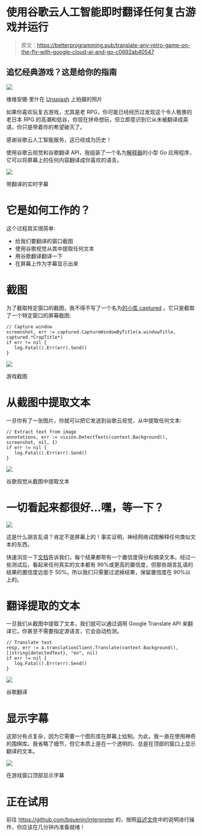 # 使用谷歌云人工智能即时翻译任何复古游戏并运行

> 原文：<https://betterprogramming.pub/translate-any-retro-game-on-the-fly-with-google-cloud-ai-and-go-c0692ab40547>

## 追忆经典游戏？这是给你的指南

![](img/5558a6ddc4e043673e5495d6c2683bc8.png)

维维安娜·里什在 [Unsplash](https://unsplash.com?utm_source=medium&utm_medium=referral) 上拍摄的照片

如果你喜欢玩复古游戏，尤其是老 RPG，你可能已经经历过发现这个令人敬畏的老日本 RPG 的高潮和低谷，你现在拼命想玩，但立即意识到它从未被翻译成英语，你只是带着你的希望破灭了。

感谢谷歌云人工智能服务，这已经成为历史！

使用谷歌云视觉和谷歌翻译 API，我组装了一个名为[解释器](https://github.com/bquenin/interpreter)的小型 Go 应用程序，它可以将屏幕上的任何内容翻译成你喜欢的语言。

![](img/8458ead80f2e4732493324e32a9c3c1d.png)

带翻译的实时字幕

# 它是如何工作的？

这个过程其实很简单:

*   给我们要翻译的窗口截图
*   使用谷歌视觉从其中提取任何文本
*   用谷歌翻译翻译一下
*   在屏幕上作为字幕显示出来

# **截图**

为了截取特定窗口的截图，我不得不写了一个名为[的小库 captured](https://github.com/bquenin/captured) 。它只是截取了一个特定窗口的屏幕截图:

```
// Capture window
screenshot, err := captured.CaptureWindowByTitle(a.windowTitle, captured.*CropTitle*)
if err != nil {
   log.Fatal().Err(err).Send()
}
```

![](img/7cea247f7d6a29dea5559df9ea8ac1f7.png)

游戏截图

# **从截图中提取文本**

一旦你有了一张图片，你就可以把它发送到谷歌云视觉，从中提取任何文本:

```
// Extract text from image
annotations, err := vision.DetectTexts(context.Background(), screenshot, nil, 1)
if err != nil {
   log.Fatal().Err(err).Send()
}
```

![](img/fd9d4edb21f7931dfadd9fa183b5ff34.png)

谷歌视觉从截图中提取文本

# 一切看起来都很好…嘿，等一下？

![](img/41d76d4b1d63b2e3bbbaf7e4603f8981.png)

这是什么胡言乱语？肯定不是屏幕上的！事实证明，神经网络试图解释任何类似文本的东西。

快速浏览一下[文档](https://cloud.google.com/vision/docs/samples/vision-fulltext-detection)告诉我们，每个结果都带有一个置信度得分和摘录文本。经过一些测试后，看起来任何真实的文本都有 99%或更高的置信度，但那些胡言乱语的结果的置信度远低于 50%。所以我们只需要过滤掉结果，保留置信度在 90%以上的。

# **翻译提取的文本**

一旦我们从截图中提取了文本，我们就可以通过调用 Google Translate API 来翻译它。你甚至不需要指定源语言，它会自动检测。

```
// Translate text
resp, err := a.translationClient.Translate(context.Background(), []string{detectedText}, "en", nil)
if err != nil {
   log.Fatal().Err(err).Send()
}
```

![](img/8c619440a4f7d0f2a81b367cab67352b.png)

谷歌翻译

# **显示字幕**

这部分有点复杂，因为它需要一个图形库在屏幕上绘制。为此，我一直在使用神奇的围棋库。我省略了细节，但它本质上是在一个透明的、总是在顶部的窗口上显示翻译的文本。

![](img/8458ead80f2e4732493324e32a9c3c1d.png)

在游戏窗口顶部显示字幕

# **正在试用**

前往 https://github.com/bquenin/interpreter 的，按照[自述文件](https://github.com/bquenin/interpreter#readme)中的说明进行操作，你应该在几分钟内准备就绪！